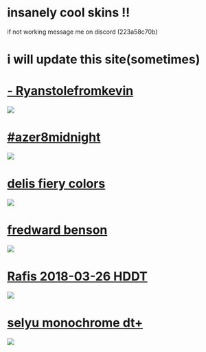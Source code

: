 # insanely cool skins !!
if not working message me on discord (223a58c70b)

# i will update this site(sometimes)

# [- Ryanstolefromkevin](https://mega.nz/file/uBEXiYob#ONh9MhkKYCjEyegwyrTdq8Tta3Kusn3d3weVpbRRKf4)
![](https://i.imgur.com/WUw6brN.png)

# [#azer8midnight](https://mega.nz/file/XUEWyKJR#FztkEQSu8z5vl3kagGClUPPKiTFuFlw4jTAk-jTZTzE)
![](https://i.imgur.com/bpX1atV.png)

# [delis fiery colors](https://mega.nz/file/XEEFxTaK#CR0By9p0KzwRPjafwGK7cpumi8DnfUnVUWdbMrUHCac)
![](https://i.imgur.com/M7rLxsJ.png)

# [fredward benson](https://mega.nz/file/CYdUSYaL#yEo18bnGoxQslF1vh2loBNhn_zr0nm6_FTIiChJhGT4)
![](https://i.imgur.com/9sgAysy.png)

# [Rafis 2018-03-26 HDDT](https://mega.nz/file/iBcHCIyR#RX4ZvSkml8sXcpQPqC2d25x0CHzHkgO3mmyfTWSzXeI)
![](https://i.imgur.com/R1fkTdh.png)

# [selyu monochrome dt+](https://mega.nz/file/TRthzZDa#kv0PRoy_oxgLABcYuyxCazPMJ_9ZDHNJ-Mn3Z_7-qzo)
![](https://i.imgur.com/SlBOIZW.png)
